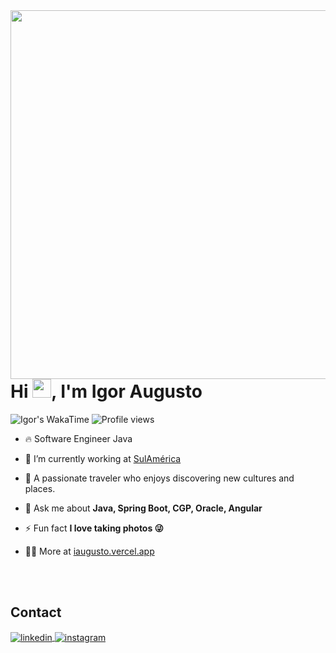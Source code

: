 <img align="right" height="590em" src="https://raw.githubusercontent.com/gist/iaugustoz/0f901dc5998cf1043801a6c455439051/raw/c9edaf9b65500442a25bc51c2fdb2c21cc9066a2/githubcard.svg"/>
<h1 align="left">Hi <img src="https://raw.githubusercontent.com/kaueMarques/kaueMarques/master/hi.gif" height="30px">, I'm Igor Augusto</h1>

<div align="left">
 <img src="https://wakatime.com/badge/user/4456566e-93ff-4c01-8b55-368b52f1f5ec.svg?style=flat&color=fd2874" alt="Igor's WakaTime""  />
 <img src="https://komarev.com/ghpvc/?username=iaugustoz&color=fd2874" alt="Profile views" /> 
</div>

- 🔥 Software Engineer Java 

- 🔭 I’m currently working at [SulAmérica]()

- 🌌 A passionate traveler who enjoys discovering new cultures and places.

- 💬 Ask me about **Java, Spring Boot, CGP, Oracle, Angular**

- ⚡ Fun fact **I love taking photos 😜**

- 👨‍💻 More at [iaugusto.vercel.app](https://iaugusto.vercel.app/)

<br><br>

## Contact

<p align="left" style="background:fd2874">
<a href="https://linkedin.com/in/igorbrz" target="_blank">
  <img align="center" src="https://img.shields.io/badge/-igorbrz-05122A?style=flat&logo=linkedin" alt="linkedin"/>
</a>
<a href="https://instagram.com/iaugusto__" target="_blank">
 <img align="center" src="https://img.shields.io/badge/-iaugusto__-05122A?style=flat&logo=instagram" alt="instagram"/>
</a>
</p>

